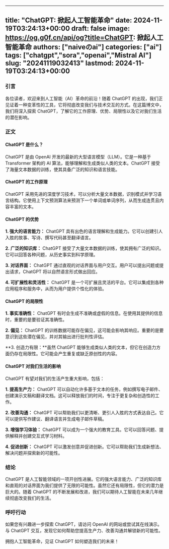 
---
title: "ChatGPT: 掀起人工智能革命"
date: 2024-11-19T03:24:13+00:00
draft: false
image: https://og.g0f.cn/api/og?title=ChatGPT: 掀起人工智能革命
authors: ["naiveのai"]
categories: ["ai"]
tags: ["chatgpt","sora","openai","Mistral AI"]
slug: "20241119032413"
lastmod: 2024-11-19T03:24:13+00:00
---
### 引言

各位读者，欢迎来到人工智能（AI）革命的前沿！随着 ChatGPT 的出现，我们正见证着一种变革性的工具，它将彻底改变我们与技术交互的方式。在这篇博文中，我们将深入探索 ChatGPT，了解它的工作原理、优势、局限性以及它对我们生活的潜在影响。

### 正文

#### ChatGPT 是什么？

ChatGPT 是由 OpenAI 开发的最新的大型语言模型（LLM）。它是一种基于 Transformer 架构的 AI 算法，能够理解和生成类似人类的文本。ChatGPT 接受了海量文本数据的训练，使其具备广泛的知识和语言技能。

#### ChatGPT 的工作原理

ChatGPT 采用先进的深度学习技术，可以分析大量文本数据，识别模式并学习语言结构。它使用上下文预测算法来预测下一个单词或单词序列，从而生成连贯且内容丰富的文本。

#### ChatGPT 的优势

**1. 强大的语言能力：** ChatGPT 具有出色的语言理解和生成能力。它可以创建引人入胜的故事、写诗、撰写代码甚至翻译语言。

**2. 广泛的知识库：** ChatGPT 接受了大量文本数据的训练，使其拥有广泛的知识。它可以回答各种问题，从历史事实到科学原理。

**3. 对话界面：** ChatGPT 通过直观的对话界面与用户交互。用户可以提出问题或提出请求，ChatGPT 将以自然语言形式做出回应。

**4. 可扩展性和灵活性：** ChatGPT 是一个可扩展且灵活的平台。它可以集成到各种应用程序和服务中，从而为用户提供个性化的体验。

#### ChatGPT 的局限性

**1. 事实准确性：** ChatGPT 有时会生成不准确或虚假的信息。在使用其提供的信息时，重要的是要验证其准确性。

**2. 偏见：** ChatGPT 的训练数据可能存在偏见，这可能会影响其响应。重要的是要意识到这些潜在偏见，并对其输出进行批判性评估。

**3. 创造力有限：**虽然 ChatGPT 能够生成类似人类的文本，但它在创造力方面仍存在局限性。它可能会产生重复或缺乏原创性的内容。

#### ChatGPT 对我们生活的影响

ChatGPT 有望对我们的生活产生重大影响，包括：

**1. 提高生产力：** ChatGPT 可以自动化许多基于文本的任务，例如撰写电子邮件、创建演示文稿和翻译文档。这可以释放我们的时间，专注于更复杂和创造性的工作。

**2. 改善沟通：** ChatGPT 可以帮助我们以更清晰、更引人入胜的方式表达自己。它可以提供写作建议、翻译语言并生成电子邮件草稿。

**3. 增强学习体验：** ChatGPT 可以成为一个强大的教育工具。它可以回答问题、提供解释并创建交互式学习材料。

**4. 促进创新：** ChatGPT 可以激发创意并促进创新。它可以帮助我们生成新想法、解决问题并探索新的可能性。

### 结论

ChatGPT 是人工智能领域的一项开创性进展。它的强大语言能力、广泛的知识库和直观的对话界面为我们提供了无限的可能性。虽然它还有局限性，但它的潜力是巨大的。随着 ChatGPT 的不断发展和改进，我们可以期待人工智能在未来几年继续彻底改变我们的生活。

### 呼吁行动

如果您有兴趣进一步探索 ChatGPT，请访问 OpenAI 的网站或尝试其在线演示。与 ChatGPT 交互，发现它如何帮助您提高生产力、改善沟通并解锁新的可能性。

拥抱人工智能革命，见证 ChatGPT 如何塑造我们的未来！